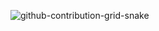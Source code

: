 ![github-contribution-grid-snake](https://user-images.githubusercontent.com/71896680/204623321-9efa43cd-8ecb-4cfc-ad6d-36c58e558c28.gif)
